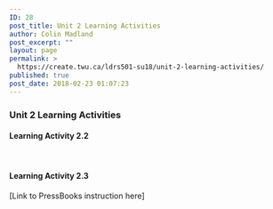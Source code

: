 ```yaml
---
ID: 28
post_title: Unit 2 Learning Activities
author: Colin Madland
post_excerpt: ""
layout: page
permalink: >
  https://create.twu.ca/ldrs501-su18/unit-2-learning-activities/
published: true
post_date: 2018-02-23 01:07:23
---
```

<h3>Unit 2 Learning Activities</h3>

<h4>Learning Activity 2.2</h4>

&nbsp;

<h4>Learning Activity 2.3</h4>

[Link to PressBooks instruction here]